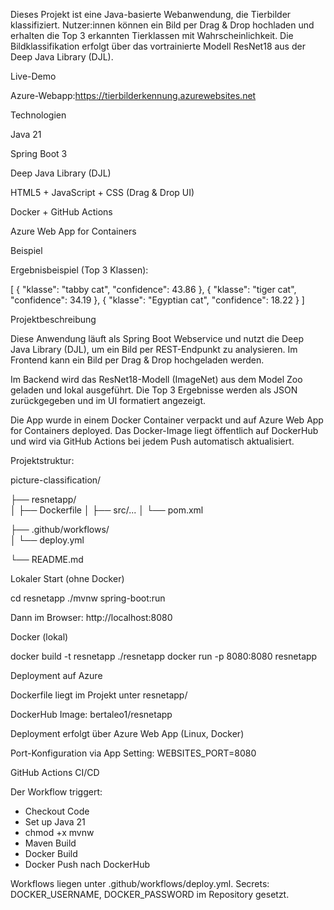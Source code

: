 Dieses Projekt ist eine Java-basierte Webanwendung, die Tierbilder klassifiziert. Nutzer:innen können ein Bild per Drag & Drop hochladen und erhalten die Top 3 erkannten Tierklassen mit Wahrscheinlichkeit. Die Bildklassifikation erfolgt über das vortrainierte Modell ResNet18 aus der Deep Java Library (DJL).

Live-Demo

Azure-Webapp:https://tierbilderkennung.azurewebsites.net

Technologien

Java 21

Spring Boot 3

Deep Java Library (DJL)

HTML5 + JavaScript + CSS (Drag & Drop UI)

Docker + GitHub Actions

Azure Web App for Containers

Beispiel


Ergebnisbeispiel (Top 3 Klassen):

[
  { "klasse": "tabby cat", "confidence": 43.86 },
  { "klasse": "tiger cat", "confidence": 34.19 },
  { "klasse": "Egyptian cat", "confidence": 18.22 }
]

Projektbeschreibung

Diese Anwendung läuft als Spring Boot Webservice und nutzt die Deep Java Library (DJL), um ein Bild per REST-Endpunkt zu analysieren. Im Frontend kann ein Bild per Drag & Drop hochgeladen werden.

Im Backend wird das ResNet18-Modell (ImageNet) aus dem Model Zoo geladen und lokal ausgeführt. Die Top 3 Ergebnisse werden als JSON zurückgegeben und im UI formatiert angezeigt.

Die App wurde in einem Docker Container verpackt und auf Azure Web App for Containers deployed. Das Docker-Image liegt öffentlich auf DockerHub und wird via GitHub Actions bei jedem Push automatisch aktualisiert.

Projektstruktur:

picture-classification/

├── resnetapp/            
│   ├── Dockerfile
│   ├── src/...
│   └── pom.xml

├── .github/workflows/     
│   └── deploy.yml

└── README.md

Lokaler Start (ohne Docker)

cd resnetapp
./mvnw spring-boot:run

Dann im Browser: http://localhost:8080

Docker (lokal)

docker build -t resnetapp ./resnetapp
docker run -p 8080:8080 resnetapp

Deployment auf Azure

Dockerfile liegt im Projekt unter resnetapp/

DockerHub Image: bertaleo1/resnetapp

Deployment erfolgt über Azure Web App (Linux, Docker)

Port-Konfiguration via App Setting: WEBSITES_PORT=8080

GitHub Actions CI/CD

Der Workflow triggert:

- Checkout Code
- Set up Java 21
- chmod +x mvnw
- Maven Build
- Docker Build
- Docker Push nach DockerHub

Workflows liegen unter .github/workflows/deploy.yml.
Secrets: DOCKER_USERNAME, DOCKER_PASSWORD im Repository gesetzt.

